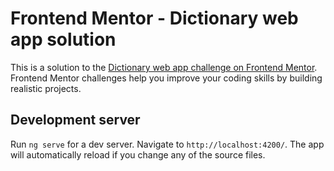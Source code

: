 # Frontend Mentor - Dictionary web app solution

This is a solution to the [Dictionary web app challenge on Frontend Mentor](https://www.frontendmentor.io/challenges/dictionary-web-app-h5wwnyuKFL). Frontend Mentor challenges help you improve your coding skills by building realistic projects. 

## Development server

Run `ng serve` for a dev server. Navigate to `http://localhost:4200/`. The app will automatically reload if you change any of the source files.